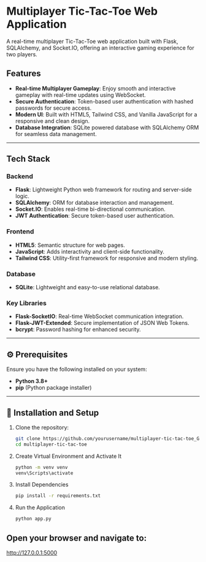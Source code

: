 # Multiplayer Tic-Tac-Toe Web Application 

A real-time multiplayer Tic-Tac-Toe web application built with Flask, SQLAlchemy, and Socket.IO, offering an interactive gaming experience for two players.

## Features

- **Real-time Multiplayer Gameplay**: Enjoy smooth and interactive gameplay with real-time updates using WebSocket.
- **Secure Authentication**: Token-based user authentication with hashed passwords for secure access.
- **Modern UI**: Built with HTML5, Tailwind CSS, and Vanilla JavaScript for a responsive and clean design.
- **Database Integration**: SQLite powered database with SQLAlchemy ORM for seamless data management.

---

##  Tech Stack

### Backend
- **Flask**: Lightweight Python web framework for routing and server-side logic.  
- **SQLAlchemy**: ORM for database interaction and management.  
- **Socket.IO**: Enables real-time bi-directional communication.  
- **JWT Authentication**: Secure token-based user authentication.  

### Frontend
- **HTML5**: Semantic structure for web pages.  
- **JavaScript**: Adds interactivity and client-side functionality.  
- **Tailwind CSS**: Utility-first framework for responsive and modern styling.  

### Database
- **SQLite**: Lightweight and easy-to-use relational database.  

### Key Libraries
- **Flask-SocketIO**: Real-time WebSocket communication integration.  
- **Flask-JWT-Extended**: Secure implementation of JSON Web Tokens.  
- **bcrypt**: Password hashing for enhanced security.  


---

## ⚙️ Prerequisites

Ensure you have the following installed on your system:

- **Python 3.8+**
- **pip** (Python package installer)

---

## 🚀 Installation and Setup

1. Clone the repository:
   ```bash
   git clone https://github.com/yourusername/multiplayer-tic-tac-toe_Game.git
   cd multiplayer-tic-tac-toe

2. Create Virtual Environment and Activate It
   ```bash
   python -m venv venv
   venv\Scripts\activate

4. Install Dependencies
   ```bash
   pip install -r requirements.txt

6. Run the Application
   ```bash
   python app.py

## Open your browser and navigate to:
http://127.0.0.1:5000
